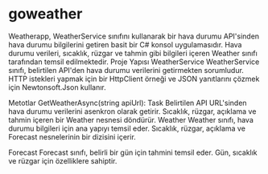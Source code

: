 # goweather

Weatherapp, WeatherService sınıfını kullanarak bir hava durumu API'sinden hava durumu bilgilerini getiren basit bir C# konsol uygulamasıdır. Hava durumu verileri, sıcaklık, rüzgar ve tahmin gibi bilgileri içeren Weather sınıfı tarafından temsil edilmektedir.
Proje Yapısı
WeatherService
WeatherService sınıfı, belirtilen API'den hava durumu verilerini getirmekten sorumludur. HTTP istekleri yapmak için bir HttpClient örneği ve JSON yanıtlarını çözmek için Newtonsoft.Json kullanır.

Metotlar
GetWeatherAsync(string apiUrl): Task<Weather>
Belirtilen API URL'sinden hava durumu verilerini asenkron olarak getirir.
Sıcaklık, rüzgar, açıklama ve tahmin içeren bir Weather nesnesi döndürür.
Weather
Weather sınıfı, hava durumu bilgileri için ana yapıyı temsil eder. Sıcaklık, rüzgar, açıklama ve Forecast nesnelerinin bir dizisini içerir.

Forecast
Forecast sınıfı, belirli bir gün için tahmini temsil eder. Gün, sıcaklık ve rüzgar için özelliklere sahiptir.
